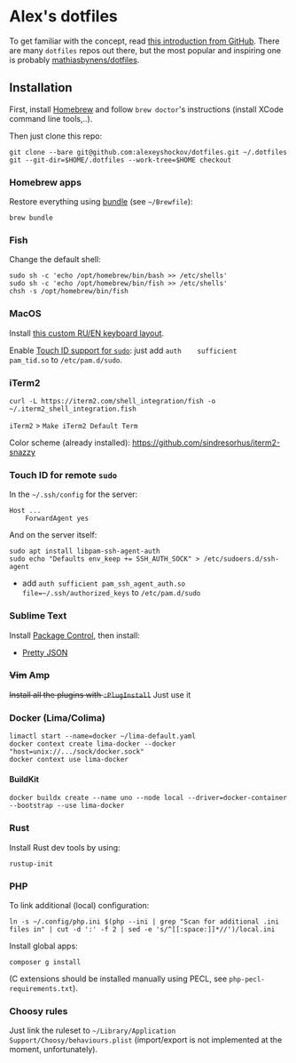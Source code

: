 # Alex's dotfiles

To get familiar with the concept, read [this introduction from GitHub](https://dotfiles.github.io). There are many `dotfiles` repos out there, but the most popular and inspiring one is probably [mathiasbynens/dotfiles](https://github.com/mathiasbynens/dotfiles).

## Installation

First, install [Homebrew](http://brew.sh/) and follow `brew doctor`'s instructions (install XCode command line tools,..).

Then just clone this repo:

```shell
git clone --bare git@github.com:alexeyshockov/dotfiles.git ~/.dotfiles
git --git-dir=$HOME/.dotfiles --work-tree=$HOME checkout
```

### Homebrew apps

Restore everything using [bundle](https://github.com/Homebrew/homebrew-bundle) (see `~/Brewfile`):

```shell
brew bundle
```

### Fish

Change the default shell:

```shell
sudo sh -c 'echo /opt/homebrew/bin/bash >> /etc/shells'
sudo sh -c 'echo /opt/homebrew/bin/fish >> /etc/shells'
chsh -s /opt/homebrew/bin/fish
```

### MacOS

Install [this custom RU/EN keyboard layout](https://github.com/tonsky/Universal-Layout).

Enable [Touch ID support for `sudo`](https://apple.stackexchange.com/a/306324/132816): just add `auth    sufficient    pam_tid.so` to `/etc/pam.d/sudo`.

### iTerm2

```shell
curl -L https://iterm2.com/shell_integration/fish -o ~/.iterm2_shell_integration.fish
```

`iTerm2` > `Make iTerm2 Default Term`


Color scheme (already installed): https://github.com/sindresorhus/iterm2-snazzy

### Touch ID for remote `sudo`

In the `~/.ssh/config` for the server:

```
Host ...
    ForwardAgent yes
```

And on the server itself:

```shell
sudo apt install libpam-ssh-agent-auth
sudo echo "Defaults env_keep += SSH_AUTH_SOCK" > /etc/sudoers.d/ssh-agent
```

+ add `auth sufficient pam_ssh_agent_auth.so file=~/.ssh/authorized_keys` to `/etc/pam.d/sudo`

### Sublime Text

Install [Package Control](https://packagecontrol.io), then install:
 - [Pretty JSON](https://github.com/dzhibas/SublimePrettyJson)

### ~~Vim~~ Amp

~~Install all the plugins with `:PlugInstall`~~ Just use it

### Docker (Lima/Colima)

```shell
limactl start --name=docker ~/lima-default.yaml
docker context create lima-docker --docker "host=unix://.../sock/docker.sock"
docker context use lima-docker
```

#### BuildKit

```shell
docker buildx create --name uno --node local --driver=docker-container --bootstrap --use lima-docker
```

### Rust

Install Rust dev tools by using:

```shell
rustup-init
```

### PHP

To link additional (local) configuration:

```shell
ln -s ~/.config/php.ini $(php --ini | grep "Scan for additional .ini files in" | cut -d ':' -f 2 | sed -e 's/^[[:space:]]*//')/local.ini
```

Install global apps:

```shell
composer g install
```

(C extensions should be installed manually using PECL, see `php-pecl-requirements.txt`).

### Choosy rules

Just link the ruleset to `~/Library/Application Support/Choosy/behaviours.plist` (import/export is not implemented at the moment, unfortunately).

